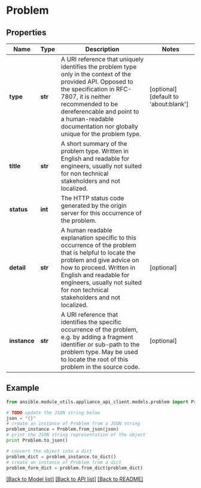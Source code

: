# Problem


## Properties
Name | Type | Description | Notes
------------ | ------------- | ------------- | -------------
**type** | **str** | A URI reference that uniquely identifies the problem type only in the context of the provided API. Opposed to the specification in RFC-7807, it is neither recommended to be dereferencable and point to a human-readable documentation nor globally unique for the problem type. | [optional] [default to 'about:blank']
**title** | **str** | A short summary of the problem type. Written in English and readable for engineers, usually not suited for non technical stakeholders and not localized. | 
**status** | **int** | The HTTP status code generated by the origin server for this occurrence of the problem. | 
**detail** | **str** | A human readable explanation specific to this occurrence of the problem that is helpful to locate the problem and give advice on how to proceed. Written in English and readable for engineers, usually not suited for non technical stakeholders and not localized. | [optional] 
**instance** | **str** | A URI reference that identifies the specific occurrence of the problem, e.g. by adding a fragment identifier or sub-path to the problem type. May be used to locate the root of this problem in the source code. | [optional] 

## Example

```python
from ansible.module_utils.appliance_api_client.models.problem import Problem

# TODO update the JSON string below
json = "{}"
# create an instance of Problem from a JSON string
problem_instance = Problem.from_json(json)
# print the JSON string representation of the object
print Problem.to_json()

# convert the object into a dict
problem_dict = problem_instance.to_dict()
# create an instance of Problem from a dict
problem_form_dict = problem.from_dict(problem_dict)
```
[[Back to Model list]](../README.md#documentation-for-models) [[Back to API list]](../README.md#documentation-for-api-endpoints) [[Back to README]](../README.md)


